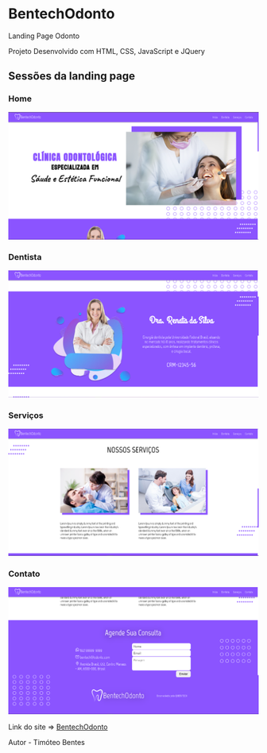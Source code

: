 # BentechOdonto

Landing Page Odonto

Projeto Desenvolvido com HTML, CSS, JavaScript e JQuery

## Sessões da landing page

### Home

![Capturar](./assets/imgs/inicio.PNG)

### Dentista

![Capturar](./assets/imgs/dentista.PNG)

### Serviços

![Capturar](./assets/imgs/servicos.PNG)

### Contato

![Capturar](./assets/imgs/contato.PNG)

Link do site => [BentechOdonto](https://bentech-odonto.vercel.app/)

Autor - Timóteo Bentes
